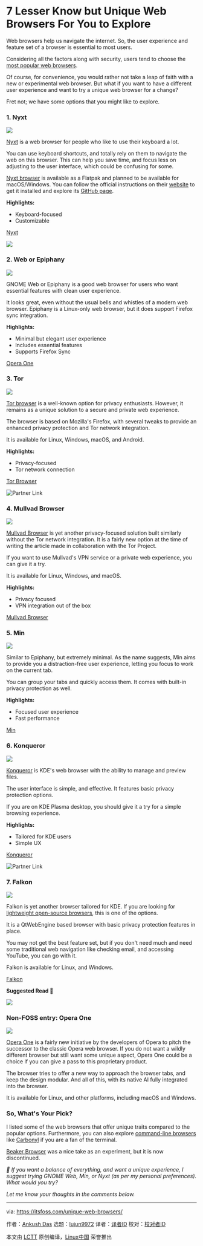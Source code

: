 [#]: subject: "7 Lesser Know but Unique Web Browsers For You to Explore"
[#]: via: "https://itsfoss.com/unique-web-browsers/"
[#]: author: "Ankush Das https://itsfoss.com/author/ankush/"
[#]: collector: "lujun9972/lctt-scripts-1693450080"
[#]: translator: " "
[#]: reviewer: " "
[#]: publisher: " "
[#]: url: " "

7 Lesser Know but Unique Web Browsers For You to Explore
======

Web browsers help us navigate the internet. So, the user experience and feature set of a browser is essential to most users.

Considering all the factors along with security, users tend to choose the [most popular web browsers][1].

Of course, for convenience, you would rather not take a leap of faith with a new or experimental web browser. But what if you want to have a different user experience and want to try a unique web browser for a change?

Fret not; we have some options that you might like to explore.

### 1\. Nyxt

![][2]

[Nyxt][3] is a web browser for people who like to use their keyboard a lot.

You can use keyboard shortcuts, and totally rely on them to navigate the web on this browser. This can help you save time, and focus less on adjusting to the user interface, which could be confusing for some.

[Nyxt browser][4] is available as a Flatpak and planned to be available for macOS/Windows. You can follow the official instructions on their [website][5] to get it installed and explore its [GitHub page][6].

**Highlights:**

  * Keyboard-focused
  * Customizable



[Nyxt][3]

![][7]

### 2\. Web or Epiphany

![][8]

GNOME Web or Epiphany is a good web browser for users who want essential features with clean user experience.

It looks great, even without the usual bells and whistles of a modern web browser. Epiphany is a Linux-only web browser, but it does support Firefox sync integration.

**Highlights:**

  * Minimal but elegant user experience
  * Includes essential features
  * Supports Firefox Sync



[Opera One][9]

### 3\. Tor

![][10]

[Tor browser][11] is a well-known option for privacy enthusiasts. However, it remains as a unique solution to a secure and private web experience.

The browser is based on Mozilla's Firefox, with several tweaks to provide an enhanced privacy protection and Tor network integration.

It is available for Linux, Windows, macOS, and Android.

**Highlights:**

  * Privacy-focused
  * Tor network connection



[Tor Browser][11]

![Partner Link][12]

### 4\. Mullvad Browser

![][13]

[Mullvad Browser][14] is yet another privacy-focused solution built similarly without the Tor network integration. It is a fairly new option at the time of writing the article made in collaboration with the Tor Project.

If you want to use Mullvad's VPN service or a private web experience, you can give it a try.

It is available for Linux, Windows, and macOS.

**Highlights:**

  * Privacy focused
  * VPN integration out of the box



[Mullvad Browser][14]

### 5\. Min

![][15]

Similar to Epiphany, but extremely minimal. As the name suggests, Min aims to provide you a distraction-free user experience, letting you focus to work on the current tab.

You can group your tabs and quickly access them. It comes with built-in privacy protection as well.

**Highlights:**

  * Focused user experience
  * Fast performance



[Min][16]

### 6\. Konqueror

![][17]

[Konqueror][18] is KDE's web browser with the ability to manage and preview files.

The user interface is simple, and effective. It features basic privacy protection options.

If you are on KDE Plasma desktop, you should give it a try for a simple browsing experience.

**Highlights:**

  * Tailored for KDE users
  * Simple UX



[Konqueror][18]

![Partner Link][19]

### 7\. Falkon

![][20]

Falkon is yet another browser tailored for KDE. If you are looking for [lightweight open-source browsers][21], this is one of the options.

It is a QtWebEngine based browser with basic privacy protection features in place.

You may not get the best feature set, but if you don't need much and need some traditional web navigation like checking email, and accessing YouTube, you can go with it.

Falkon is available for Linux, and Windows.

[Falkon][22]

**Suggested Read 📖**

![][7]

### Non-FOSS entry: Opera One

![][23]

[Opera One][9] is a fairly new initiative by the developers of Opera to pitch the successor to the classic Opera web browser. If you do not want a wildly different browser but still want some unique aspect, Opera One could be a choice if you can give a pass to this proprietary product.

The browser tries to offer a new way to approach the browser tabs, and keep the design modular. And all of this, with its native AI fully integrated into the browser.

It is available for Linux, and other platforms, including macOS and Windows.

### So, What's Your Pick?

I listed some of the web browsers that offer unique traits compared to the popular options. Furthermore, you can also explore [command-line browsers][24] like [Carbonyl][25] if you are a fan of the terminal.

[Beaker Browser][26] was a nice take as an experiment, but it is now discontinued.

_💬 If you want a balance of everything, and want a unique experience, I suggest trying GNOME Web, Min, or Nyxt (as per my personal preferences). What would you try?_

_Let me know your thoughts in the comments below._

--------------------------------------------------------------------------------

via: https://itsfoss.com/unique-web-browsers/

作者：[Ankush Das][a]
选题：[lujun9972][b]
译者：[译者ID](https://github.com/译者ID)
校对：[校对者ID](https://github.com/校对者ID)

本文由 [LCTT](https://github.com/LCTT/TranslateProject) 原创编译，[Linux中国](https://linux.cn/) 荣誉推出

[a]: https://itsfoss.com/author/ankush/
[b]: https://github.com/lujun9972
[1]: https://itsfoss.com/best-browsers-ubuntu-linux/
[2]: https://itsfoss.com/content/images/2023/08/nyxt-browser-terminal.png
[3]: https://nyxt.atlas.engineer/
[4]: https://itsfoss.com/nyxt-browser/
[5]: https://nyxt.atlas.engineer/download
[6]: https://github.com/atlas-engineer/nyxt
[7]: https://itsfoss.com/content/images/size/w256h256/2022/12/android-chrome-192x192.png
[8]: https://itsfoss.com/content/images/2023/08/gnome-web.png
[9]: https://www.opera.com/one
[10]: https://itsfoss.com/content/images/2023/08/tor-browser.png
[11]: https://www.torproject.org/
[12]: https://go.getproton.me/favicons/apple-touch-icon.png
[13]: https://itsfoss.com/content/images/2023/08/Mullvad_Browser.jpg
[14]: https://mullvad.net/en/download/browser/linux
[15]: https://itsfoss.com/content/images/2023/08/min-browser.png
[16]: https://minbrowser.org/
[17]: https://itsfoss.com/content/images/2023/08/konqueror.png
[18]: https://apps.kde.org/konqueror/
[19]: https://pcdn-www.pcloud.com/ZX0/images/favicons/apple-icon-180x180.png
[20]: https://itsfoss.com/content/images/2023/08/falkon-screenshot.png
[21]: https://itsfoss.com/lightweight-web-browsers-linux/
[22]: https://www.falkon.org/
[23]: https://itsfoss.com/content/images/2023/08/opera-one-linux.png
[24]: https://itsfoss.com/terminal-web-browsers/
[25]: https://github.com/fathyb/carbonyl
[26]: https://github.com/beakerbrowser

